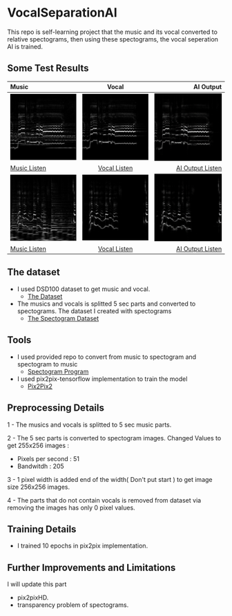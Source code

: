 # VocalSeparationAI
This repo is self-learning project that the music and its vocal converted to relative spectograms, then using these spectograms, the vocal seperation AI is trained.

## Some Test Results ##

| Music   | Vocal   | AI Output |
| :------------ |:---------------:| -----:|
| ![](https://github.com/saitakturk/VocalSeparationAI/blob/master/images/109m.png)     | ![](https://github.com/saitakturk/VocalSeparationAI/blob/master/images/109.png) | ![](https://github.com/saitakturk/VocalSeparationAI/blob/master/images/109-outputs.png) |
|[Music Listen ](https://clyp.it/dbeiwsyp)     | [Vocal Listen ](https://clyp.it/exd5vzof)        |  [AI Output Listen](https://clyp.it/vq0dadlv)  |
| ![](https://github.com/saitakturk/VocalSeparationAI/blob/master/images/1.png)     | ![](https://github.com/saitakturk/VocalSeparationAI/blob/master/images/1v.png) | ![](https://github.com/saitakturk/VocalSeparationAI/blob/master/images/1-outputs.png) |
| [Music Listen ](https://clyp.it/yiy0c0k3)     | [Vocal Listen ](https://clyp.it/puavpcjv)        |  [AI Output Listen](https://clyp.it/gxqu0pdw)  |



## The dataset ##

* I used DSD100 dataset to get music and vocal.
  * [The Dataset ](https://sigsep.github.io/datasets/dsd100.html)
* The musics and vocals is splitted 5 sec parts and converted to spectograms. The dataset I created with spectograms
  * [The Spectogram Dataset](https://drive.google.com/open?id=1r47OKZrPbv1dYi-p6-IbuLkYs2SUZsvo)


## Tools ## 

* I used provided repo to convert from music to spectogram and spectogram to music
  * [Spectogram Program](http://krajj7.github.io/spectrogram/)
* I used pix2pix-tensorflow implementation to train the model
  * [Pix2Pix2](https://github.com/affinelayer/pix2pix-tensorflow)
  
## Preprocessing Details ##
1 - The musics and vocals is splitted to 5 sec music parts.

2 - The 5 sec parts is converted to spectogram images. Changed Values to get 255x256 images : 
  * Pixels per second : 51
  * Bandwitdh         : 205
  
3 - 1 pixel width is added end of the width( Don't put start ) to get image size 256x256 images.

4 - The parts that do not contain vocals is removed from dataset via removing the images has only 0 pixel values.


## Training Details ##

* I trained 10 epochs in pix2pix implementation.

## Further Improvements and Limitations ## 

I will update this part 

* pix2pixHD.
* transparency problem of spectograms.
